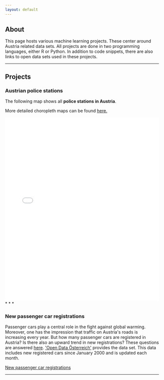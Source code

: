 ```yaml
---
layout: default
---
```


## About

This page hosts various machine learning projects. These center around Austria related data sets. All projects are done in two programming languages, either R or Python. In addition to code snippets, there are also links to open data sets used in these projects.
* * *

## Projects

### Austrian police stations

The following map shows all **police stations in Austria**.

More detailed choropleth maps can be found [here.](https://github.com/kometenmelodie/kometenmelodie.github.io/tree/master/html)

<iframe src="/html/map_7.0.html" height="600px" width="100%" style="border:none;">
</iframe> 
* * *

### New passenger car registrations

Passenger cars play a central role in the fight against global warming.
Moreover, one has the impression that traffic on Austria's roads is increasing every year. But how many passenger cars are registered in Austria? Is there also an upward trend in new registrations? These questions are answered [here](./another-page.html).
['Open Data Österreich'](https://www.data.gv.at/katalog/dataset/d509ae53-9411-4154-b021-01545adb02ad) provides the data set. This data includes new registered cars since January 2000 and is updated each month.

[New passenger car registrations](./another-page.html)
* * *
